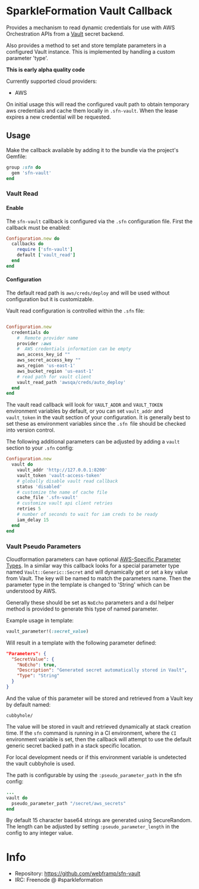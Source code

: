 # SparkleFormation Vault Callback

Provides a mechanism to read dynamic credentials for use with AWS Orchestration
APIs from a [Vault](https://www.vaultproject.io/intro/getting-started/dynamic-secrets.html) secret backend.

Also provides a method to set and store template parameters in a configured
Vault instance. This is implemented by handling a custom parameter 'type'.

**This is early alpha quality code**

Currently supported cloud providers:

* AWS

On initial usage this will read the configured vault path to obtain temporary
aws credentials and cache them locally in `.sfn-vault`. When the lease expires a
new credential will be requested.

## Usage

Make the callback available by adding it to the bundle via the
project's Gemfile:

~~~ruby
group :sfn do
  gem 'sfn-vault'
end
~~~

### Vault Read

#### Enable

The `sfn-vault` callback is configured via the `.sfn`
configuration file. First the callback must be enabled:

~~~ruby
Configuration.new do
  callbacks do
    require ['sfn-vault']
    default ['vault_read']
  end
end
~~~

#### Configuration

The default read path is `aws/creds/deploy` and will be used without
configuration but it is customizable.

Vault read configuration is controlled within the `.sfn` file:

~~~ruby

Configuration.new
  credentials do
    #  Remote provider name
    provider :aws
    #  AWS credentials information can be empty
    aws_access_key_id ""
    aws_secret_access_key ""
    aws_region 'us-east-1'
    aws_bucket_region 'us-east-1'
    # read path for vault client
    vault_read_path 'awsqa/creds/auto_deploy'
  end
end
~~~

The vault read callback will look for `VAULT_ADDR` and `VAULT_TOKEN` environment
variables by default, or you can set `vault_addr` and `vault_token` in the vault
section of your configuration. It is generally best to set these as environment
variables since the `.sfn `file should be checked into version control.

The following additional parameters can be adjusted by adding a `vault` section
to your `.sfn` config:

~~~ruby
Configuration.new
  vault do
    vault_addr 'http://127.0.0.1:8200'
    vault_token 'vault-access-token'
    # globally disable vault read callback
    status 'disabled'
    # customize the name of cache file
    cache_file '.sfn-vault'
    # customize vault api client retries
    retries 5
    # number of seconds to wait for iam creds to be ready
    iam_delay 15
  end
end
~~~

### Vault Pseudo Parameters
Cloudformation parameters can have
optional
[AWS-Specific Parameter Types](http://docs.aws.amazon.com/AWSCloudFormation/latest/UserGuide/parameters-section-structure.html?shortFooter=true#aws-specific-parameter-types).
In a similar way this callback looks for a special parameter type named
`Vault::Generic::Secret` and will dynamically get or set a key value from Vault.
The key will be named to match the parameters name. Then the parameter type in the
template is changed to 'String' which can be understood by AWS.

Generally these should be set as `NoEcho` parameters and a dsl helper method is
provided to generate this type of named parameter.

Example usage in template:
~~~ruby
vault_parameter!(:secret_value)
~~~

Will result in a template with the following parameter defined:
~~~json
"Parameters": {
  "SecretValue": {
    "NoEcho": true,
    "Description": "Generated secret automatically stored in Vault",
    "Type": "String"
  }
}
~~~

And the value of this parameter will be stored and retrieved from a Vault key by default named:

~~~
cubbyhole/
~~~

The value will be stored in vault and retrieved dynamically at stack creation
time. If the `sfn` command is running in a CI environment, where the `CI`
environment variable is set, then the callback will attempt to use the default
generic secret backed path in a stack specific location.

For local development needs or if this environment variable is undetected the
vault cubbyhole is used.

The path is configurable by using the `:pseudo_parameter_path` in the sfn config:

~~~ruby
...
vault do
  pseudo_parameter_path "/secret/aws_secrets"
end
~~~

By default 15 character base64 strings are generated using SecureRandom. The
length can be adjusted by setting `:pseudo_parameter_length` in the config to
any integer value.

# Info

* Repository: https://github.com/webframp/sfn-vault
* IRC: Freenode @ #sparkleformation
